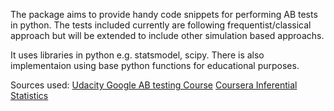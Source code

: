 The package aims to provide handy code snippets for performing AB tests in python.
The tests included currently are following frequentist/classical approach but will be extended to include other simulation based approachs.

It uses libraries in python e.g. statsmodel, scipy.
There is also implementaion using base python functions for educational purposes.

Sources used:
[Udacity Google AB testing Course](https://www.udacity.com/course/ab-testing--ud257)
[Coursera Inferential Statistics](https://www.coursera.org/learn/inferential-statistics-intro)



